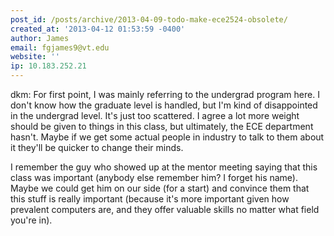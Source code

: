 ```yaml
---
post_id: /posts/archive/2013-04-09-todo-make-ece2524-obsolete/
created_at: '2013-04-12 01:53:59 -0400'
author: James
email: fgjames9@vt.edu
website: ''
ip: 10.183.252.21
---
```


dkm: For first point, I was mainly referring to the undergrad program here. I don't know how the graduate level is handled, but I'm kind of disappointed in the undergrad level. It's just too scattered. I agree a lot more weight should be given to things in this class, but ultimately, the ECE department hasn't. Maybe if we get some actual people in industry to talk to them about it they'll be quicker to change their minds. 

I remember the guy who showed up at the mentor meeting saying that this class was important (anybody else remember him? I forget his name). Maybe we could get him on our side (for a start) and convince them that this stuff is really important (because it's more important given how prevalent computers are, and they offer valuable skills no matter what field you're in).